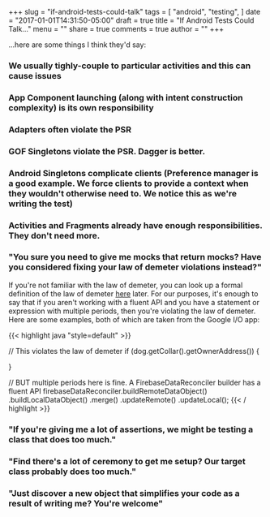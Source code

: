 +++
slug = "if-android-tests-could-talk"
tags = [
  "android",
  "testing",
]
date = "2017-01-01T14:31:50-05:00"
draft = true
title = "If Android Tests Could Talk..."
menu = ""
share = true
comments = true
author = ""
+++

...here are some things I think they'd say:

### We usually tighly-couple to particular activities and this can cause issues

### App Component launching (along with intent construction complexity) is its own responsibility

### Adapters often violate the PSR

### GOF Singletons violate the PSR. Dagger is better.

### Android Singletons complicate clients (Preference manager is a good example. We force clients to provide a context when they wouldn't otherwise need to. We notice this as we're writing the test)

### Activities and Fragments already have enough responsibilities. They don't need more.

### "You sure you need to give me mocks that return mocks? Have you considered fixing your law of demeter violations instead?"

If you're not familiar with the law of demeter, you can look up a formal definition of the law of demeter [here](https://en.wikipedia.org/wiki/Law_of_Demeter) later. For our purposes, it's enough to say that if you aren't working with a fluent API and you have a statement or expression with multiple periods, then you're violating the law of demeter. Here are some examples, both of which are taken from the Google I/O app:

{{< highlight java "style=default" >}}

// This violates the law of demeter
if (dog.getCollar().getOwnerAddress()) {

}


// BUT multiple periods here is fine. A FirebaseDataReconciler builder has a fluent API
firebaseDataReconciler.buildRemoteDataObject()
    .buildLocalDataObject()
    .merge()
    .updateRemote()
    .updateLocal();
{{< / highlight >}}

### "If you're giving me a lot of assertions, we might be testing a class that does too much."

### "Find there's a lot of ceremony to get me setup? Our target class probably does too much."

### "Just discover a new object that simplifies your code as a result of writing me? You're welcome"
